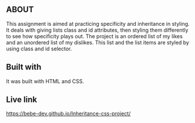 ## ABOUT
This assignment is aimed at practicing specificity and inheritance in styling. It deals with giving lists class and id attributes, then styling them differently to see how specificity plays out.
The project is an ordered list of my likes and an unordered list of my dislikes. This list and the list items are styled by using class and id selector.
## Built with
It was built with HTML and CSS.
## Live link
https://bebe-dev.github.io/Inheritance-css-project/